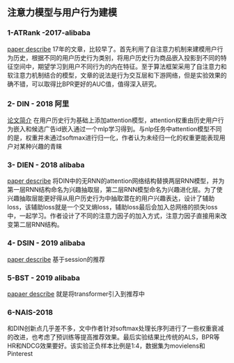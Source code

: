 
## 注意力模型与用户行为建模
### 1-ATRank -2017-alibaba
[paper describe](https://www.jianshu.com/p/1fe9c66dac4a)
17年的文章，比较早了。首先利用了自注意力机制来建模用户行为历史，根据不同的用户历史行为类别，将用户历史行为商品嵌入投影到不同的特征空间中，期望学习到用户不同行为的内在特征。至于算法框架采用了自注意力和软注意力机制结合的模型，文章的说法是行为交互层和下游网络，但是实验效果的确不错，可以取得比BPR更好的AUC值，值得深入研究。
### 2- DIN - 2018 阿里
[论文简介](https://www.jianshu.com/p/73b6f5d00f46)
在用户历史行为基础上添加attention模型，attention权重由历史用户行为嵌入和候选广告id嵌入通过一个mlp学习得到。与nlp任务中attention模型不同的是，权重并未通过softmax进行归一化，作者认为未经归一化的权重更能表现用户对某种兴趣的青睐
### 3- DIEN - 2018 alibaba
[paper describe](https://www.jianshu.com/p/6742d10b89a8)
将DIN中的无RNN的attention网络结构替换两层RNN模型，并为第一层RNN结构命名为兴趣抽取层，第二层RNN模型命名为兴趣进化层。为了使兴趣抽取层能更好得从用户历史行为中抽取潜在的用户兴趣表达，设计了辅助loss，该辅助loss就是一个交叉熵loss，辅助loss最后会加入总网络的损失loss中，一起学习。作者设计了不同的注意力因子的加入方式，注意力因子直接用来改变第二层RNN结构。
### 4- DSIN - 2019 alibaba
[paper describe](https://www.jianshu.com/p/82ccb10f9ede)
基于session的推荐
### 5-BST  - 2019 alibaba
[papaer describe](https://www.jianshu.com/p/caa2d87cb78c)
就是将transformer引入到推荐中
### 6-NAIS-2018
和DIN创新点几乎差不多，文中作者针对softmax处理长序列进行了一些权重衰减的改进，也考虑了预训练等提高推荐效果。最后实验结果比传统的ALS，BPR等HR和NDCG效果要好。该实验正负样本比例是1:4，数据集为movielens和Pinterest
<!--stackedit_data:
eyJoaXN0b3J5IjpbLTEyODQ2MDc3MjAsNDM3MTE2MDI1LDExNT
g5Mjc3OTEsMTY0MjYwMzI1MCwxNTMxNjg0NjkwLC0xOTEzOTg4
MzM4LDcyMjg2MzAwNSwtMzk1MjkwODk1LDczMDk5ODExNl19
-->
